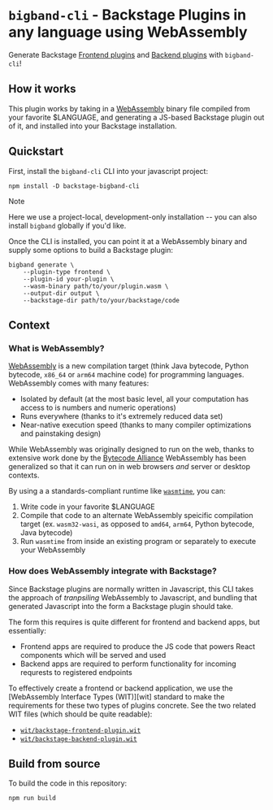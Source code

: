 # `bigband-cli` - Backstage Plugins in any language using WebAssembly

Generate Backstage [Frontend plugins][backstage-docs-frontend-plugin] and [Backend plugins][backstage-docs-backend-plugin] with `bigband-cli`!

[backstage-docs-frontend-plugin]: https://backstage.io/docs/frontend-system/building-plugins/index/
[backstage-docs-backend-plugin]: https://backstage.io/docs/plugins/backend-plugin/

## How it works

This plugin works by taking in a [WebAssembly][wasm] binary file compiled from your favorite $LANGUAGE, and generating a JS-based Backstage plugin out of it, and installed into your Backstage installation.

[wasm]: https://webassembly.org

## Quickstart

First, install the `bigband-cli` CLI into your javascript project:

```console
npm install -D backstage-bigband-cli
```

> [!NOTE]
> Here we use a project-local, development-only installation -- you can also install `bigband` globally if you'd like.

Once the CLI is installed, you can point it at a WebAssembly binary and supply some options to build a Backstage plugin:

```console
bigband generate \
    --plugin-type frontend \
    --plugin-id your-plugin \
    --wasm-binary path/to/your/plugin.wasm \
    --output-dir output \
    --backstage-dir path/to/your/backstage/code
```

## Context

### What is WebAssembly?

[WebAssembly][wasm] is a new compilation target (think Java bytecode, Python bytecode, `x86_64` or `arm64` machine code) for programming languages. WebAssembly comes with many features:

- Isolated by default (at the most basic level, all your computation has access to is numbers and numeric operations)
- Runs everywhere (thanks to it's extremely reduced data set)
- Near-native execution speed (thanks to many compiler optimizations and painstaking design)

While WebAssembly was originally designed to run on the web, thanks to extensive work done by the [Bytecode Alliance][bca] WebAssembly has been generalized so that it can run on in web browsers *and* server or desktop contexts.

By using a a standards-compliant runtime like [`wasmtime`][wasmtime], you can:

1. Write code in your favorite $LANGUAGE
2. Compile that code to an alternate WebAssembly speicific compilation target (ex. `wasm32-wasi`, as opposed to `amd64`, `arm64`, Python bytecode, Java bytecode)
3. Run `wasmtime` from inside an existing program or separately to execute your WebAssembly

[wasmtime]: https://wasmtime.dev
[bca]: https://bytecodealliance.org

### How does WebAssembly integrate with Backstage?

Since Backstage plugins are normally written in Javascript, this CLI takes the approach of *tranpsiling* WebAssembly to Javascript, and bundling that generated Javascript into the form a Backstage plugin should take.

The form this requires is quite different for frontend and backend apps, but essentially:

- Frontend apps are required to produce the JS code that powers React components which will be served and used
- Backend apps are required to perform functionality for incoming requrests to registered endpoints

To effectively create a frontend or backend application, we use the [WebAssembly Interface Types (WIT)][wit] standard to make the requirements for these two types of plugins concrete. See the two related WIT files (which should be quite readable):

- [`wit/backstage-frontend-plugin.wit`](./wit/backstage-frontend-plugin.wit)
- [`wit/backstage-backend-plugin.wit`](./wit/backstage-backend-plugin.wit)

## Build from source

To build the code in this repository:

```console
npm run build
```
